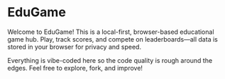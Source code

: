 # EduGame

Welcome to EduGame! This is a local-first, browser-based educational game hub. Play, track scores, and compete on leaderboards—all data is stored in your browser for privacy and speed.

Everything is vibe-coded here so the code quality is rough around the edges. Feel free to explore, fork, and improve!